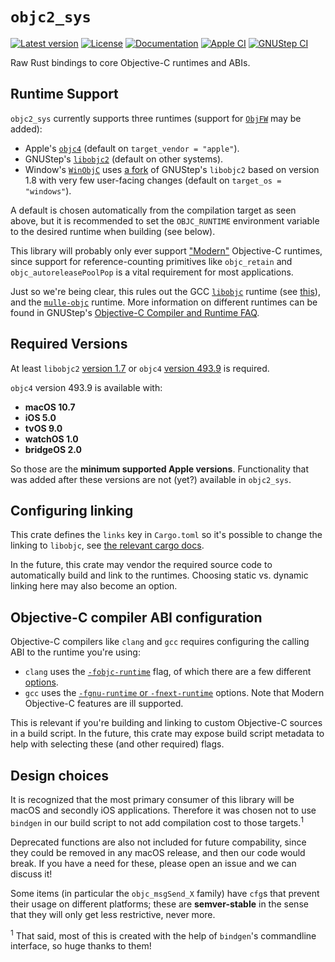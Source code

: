 # `objc2_sys`

[![Latest version](https://badgen.net/crates/v/objc2_sys)](https://crates.io/crates/objc2_sys)
[![License](https://badgen.net/badge/license/MIT/blue)](../LICENSE.txt)
[![Documentation](https://docs.rs/objc2_sys/badge.svg)](https://docs.rs/objc2_sys/)
[![Apple CI](https://github.com/madsmtm/objc2/actions/workflows/apple.yml/badge.svg)](https://github.com/madsmtm/objc2/actions/workflows/apple.yml)
[![GNUStep CI](https://github.com/madsmtm/objc2/actions/workflows/gnustep.yml/badge.svg)](https://github.com/madsmtm/objc2/actions/workflows/gnustep.yml)

Raw Rust bindings to core Objective-C runtimes and ABIs.

## Runtime Support

`objc2_sys` currently supports three runtimes (support for [`ObjFW`] may be
added):
- Apple's [`objc4`] \(default on `target_vendor = "apple"`\).
- GNUStep's [`libobjc2`] \(default on other systems\).
- Window's [`WinObjC`] uses [a fork][ms-libobjc2] of GNUStep's `libobjc2`
  based on version 1.8 with very few user-facing changes \(default on
  `target_os = "windows"`\).

A default is chosen automatically from the compilation target as seen above,
but it is recommended to set the `OBJC_RUNTIME` environment variable to the
desired runtime when building (see below).

This library will probably only ever support ["Modern"][modern] Objective-C
runtimes, since support for reference-counting primitives like `objc_retain`
and `objc_autoreleasePoolPop` is a vital requirement for most applications.

Just so we're being clear, this rules out the GCC [`libobjc`][gcc-libobjc]
runtime (see [this][gcc-objc-support]), and the [`mulle-objc`] runtime. More
information on different runtimes can be found in GNUStep's [Objective-C
Compiler and Runtime FAQ][gnustep-faq].

[`ObjFW`]: https://github.com/ObjFW/ObjFW
[`objc4`]: https://opensource.apple.com/source/objc4/
[`libobjc2`]: https://github.com/gnustep/libobjc2
[gnustep-faq]: http://wiki.gnustep.org/index.php/Objective-C_Compiler_and_Runtime_FAQ
[`WinObjC`]: https://github.com/microsoft/WinObjC
[ms-libobjc2]: https://github.com/microsoft/libobjc2
[modern]: https://en.wikipedia.org/wiki/Objective-C#Modern_Objective-C
[gcc-libobjc]: https://github.com/gcc-mirror/gcc/tree/master/libobjc
[gcc-objc-support]: https://gcc.gnu.org/onlinedocs/gcc/Standards.html#Objective-C-and-Objective-C_002b_002b-Languages
[`mulle-objc`]: https://github.com/mulle-objc/mulle-objc-runtime


## Required Versions

At least `libobjc2` [version 1.7][libobjc2-1.7] or `objc4`
[version 493.9][objc4-493.9] is required.

`objc4` version 493.9 is available with:
- **macOS 10.7**
- **iOS 5.0**
- **tvOS 9.0**
- **watchOS 1.0**
- **bridgeOS 2.0**

So those are the **minimum supported Apple versions**. Functionality that was
added after these versions are not (yet?) available in `objc2_sys`.

[libobjc2-1.7]: https://github.com/gnustep/libobjc2/tree/1.7
[objc4-493.9]: https://opensource.apple.com/source/objc4/


## Configuring linking

This crate defines the `links` key in `Cargo.toml` so it's possible to
change the linking to `libobjc`, see [the relevant cargo docs][overriding].

In the future, this crate may vendor the required source code to automatically
build and link to the runtimes. Choosing static vs. dynamic linking here may
also become an option.

[overriding]: https://doc.rust-lang.org/cargo/reference/build-scripts.html#overriding-build-scripts


## Objective-C compiler ABI configuration

Objective-C compilers like `clang` and `gcc` requires configuring the calling
ABI to the runtime you're using:
- `clang` uses the [`-fobjc-runtime`] flag, of which there are a few different
  [options][clang-objc-kinds].
- `gcc` uses the [`-fgnu-runtime` or `-fnext-runtime`][gcc-flags] options.
  Note that Modern Objective-C features are ill supported.

This is relevant if you're building and linking to custom Objective-C sources
in a build script. In the future, this crate may expose build script metadata
to help with selecting these (and other required) flags.

[`-fobjc-runtime`]: https://clang.llvm.org/docs/ClangCommandLineReference.html#cmdoption-clang-fobjc-runtime
[clang-objc-kinds]: https://clang.llvm.org/doxygen/classclang_1_1ObjCRuntime.html#af19fe070a7073df4ecc666b44137c4e5
[gcc-flags]: https://gcc.gnu.org/onlinedocs/gcc/Objective-C-and-Objective-C_002b_002b-Dialect-Options.html


## Design choices

It is recognized that the most primary consumer of this library will be macOS
and secondly iOS applications. Therefore it was chosen not to use `bindgen` in
our build script to not add compilation cost to those targets.<sup>1</sup>

Deprecated functions are also not included for future compability, since they
could be removed in any macOS release, and then our code would break. If you
have a need for these, please open an issue and we can discuss it!

Some items (in particular the `objc_msgSend_X` family) have `cfg`s that prevent
their usage on different platforms; these are **semver-stable** in the sense
that they will only get less restrictive, never more.

<sup>1</sup> That said, most of this is created with the help of `bindgen`'s
commandline interface, so huge thanks to them!
